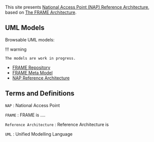 This site presents [National Access Point (NAP) Reference Architecture](uml/nap_architecture.md), based on [The FRAME Architecture](frame.md).

## UML Models

Browsable UML models:

!!! warning

    The models are work in progress.

- [FRAME Repository](uml/frame_repository.md)
- [FRAME Meta Model](uml/frame_metamodel.md)
- [NAP Reference Architecture](uml/nap_architecture.md)

## Terms and Definitions

`NAP`
: National Access Point

`FRAME`
: FRAME is ....

`Reference Architecture`
: Reference Architecture is

`UML`
: Unified Modelling Language
